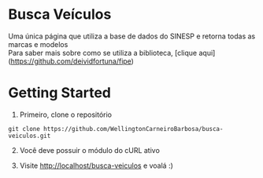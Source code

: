 # Busca Veículos
Uma única página que utiliza a base de dados do SINESP
e retorna todas as marcas e modelos
<br>
Para saber mais sobre como se utiliza a biblioteca, [clique aqui] (https://github.com/deividfortuna/fipe)

# Getting Started
1. Primeiro, clone o repositório
```
git clone https://github.com/WellingtonCarneiroBarbosa/busca-veiculos.git
```
2. Você deve possuir o módulo do cURL ativo

3. Visite [http://localhost/busca-veiculos](http://localhost/busca-veiculos) e voalá :)


